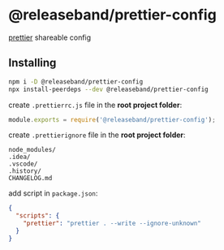 # @releaseband/prettier-config

[prettier](https://github.com/prettier/prettier) shareable config

## Installing

```bash
npm i -D @releaseband/prettier-config
npx install-peerdeps --dev @releaseband/prettier-config
```

create `.prettierrc.js` file in the **root project folder**:

```js
module.exports = require('@releaseband/prettier-config');
```

create `.prettierignore` file in the **root project folder**:

```text
node_modules/
.idea/
.vscode/
.history/
CHANGELOG.md
```

add script in `package.json`:

```json
{
  "scripts": {
    "prettier": "prettier . --write --ignore-unknown"
  }
}
```

